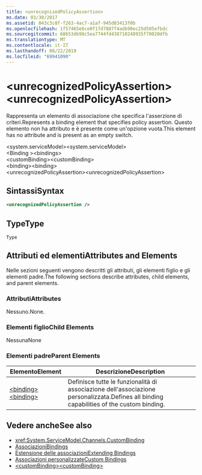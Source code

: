 ```yaml
---
title: <unrecognizedPolicyAssertion>
ms.date: 03/30/2017
ms.assetid: 043c3c8f-f263-4ac7-a1af-945d03413f0b
ms.openlocfilehash: 1f57465e6ce0f1fd7887f4adb90ec25d505efbdc
ms.sourcegitcommit: 68653db98c5ea7744fd438710248935f70020dfb
ms.translationtype: MT
ms.contentlocale: it-IT
ms.lasthandoff: 08/22/2019
ms.locfileid: "69941090"
---
```

# <a name="unrecognizedpolicyassertion"></a><span data-ttu-id="e4bfa-101">\<unrecognizedPolicyAssertion></span><span class="sxs-lookup"><span data-stu-id="e4bfa-101">\<unrecognizedPolicyAssertion></span></span>
<span data-ttu-id="e4bfa-102">Rappresenta un elemento di associazione che specifica l'asserzione di criteri.</span><span class="sxs-lookup"><span data-stu-id="e4bfa-102">Represents a binding element that specifies policy assertion.</span></span> <span data-ttu-id="e4bfa-103">Questo elemento non ha attributo e è presente come un'opzione vuota.</span><span class="sxs-lookup"><span data-stu-id="e4bfa-103">This element has no attribute and is present as an empty switch.</span></span>  
  
 <span data-ttu-id="e4bfa-104">\<system.serviceModel></span><span class="sxs-lookup"><span data-stu-id="e4bfa-104">\<system.serviceModel></span></span>  
<span data-ttu-id="e4bfa-105">\<Binding ></span><span class="sxs-lookup"><span data-stu-id="e4bfa-105">\<bindings></span></span>  
<span data-ttu-id="e4bfa-106">\<customBinding></span><span class="sxs-lookup"><span data-stu-id="e4bfa-106">\<customBinding></span></span>  
<span data-ttu-id="e4bfa-107">\<binding></span><span class="sxs-lookup"><span data-stu-id="e4bfa-107">\<binding></span></span>  
<span data-ttu-id="e4bfa-108">\<unrecognizedPolicyAssertion></span><span class="sxs-lookup"><span data-stu-id="e4bfa-108">\<unrecognizedPolicyAssertion></span></span>  
  
## <a name="syntax"></a><span data-ttu-id="e4bfa-109">Sintassi</span><span class="sxs-lookup"><span data-stu-id="e4bfa-109">Syntax</span></span>  
  
```xml  
<unrecognizedPolicyAssertion />
```  
  
## <a name="type"></a><span data-ttu-id="e4bfa-110">Type</span><span class="sxs-lookup"><span data-stu-id="e4bfa-110">Type</span></span>  
 `Type`  
  
## <a name="attributes-and-elements"></a><span data-ttu-id="e4bfa-111">Attributi ed elementi</span><span class="sxs-lookup"><span data-stu-id="e4bfa-111">Attributes and Elements</span></span>  
 <span data-ttu-id="e4bfa-112">Nelle sezioni seguenti vengono descritti gli attributi, gli elementi figlio e gli elementi padre.</span><span class="sxs-lookup"><span data-stu-id="e4bfa-112">The following sections describe attributes, child elements, and parent elements.</span></span>  
  
### <a name="attributes"></a><span data-ttu-id="e4bfa-113">Attributi</span><span class="sxs-lookup"><span data-stu-id="e4bfa-113">Attributes</span></span>  
 <span data-ttu-id="e4bfa-114">Nessuno.</span><span class="sxs-lookup"><span data-stu-id="e4bfa-114">None.</span></span>  
  
### <a name="child-elements"></a><span data-ttu-id="e4bfa-115">Elementi figlio</span><span class="sxs-lookup"><span data-stu-id="e4bfa-115">Child Elements</span></span>  
 <span data-ttu-id="e4bfa-116">Nessuna</span><span class="sxs-lookup"><span data-stu-id="e4bfa-116">None</span></span>  
  
### <a name="parent-elements"></a><span data-ttu-id="e4bfa-117">Elementi padre</span><span class="sxs-lookup"><span data-stu-id="e4bfa-117">Parent Elements</span></span>  
  
|<span data-ttu-id="e4bfa-118">Elemento</span><span class="sxs-lookup"><span data-stu-id="e4bfa-118">Element</span></span>|<span data-ttu-id="e4bfa-119">Descrizione</span><span class="sxs-lookup"><span data-stu-id="e4bfa-119">Description</span></span>|  
|-------------|-----------------|  
|[<span data-ttu-id="e4bfa-120">\<binding></span><span class="sxs-lookup"><span data-stu-id="e4bfa-120">\<binding></span></span>](../../../misc/binding.md)|<span data-ttu-id="e4bfa-121">Definisce tutte le funzionalità di associazione dell'associazione personalizzata.</span><span class="sxs-lookup"><span data-stu-id="e4bfa-121">Defines all binding capabilities of the custom binding.</span></span>|  
  
## <a name="see-also"></a><span data-ttu-id="e4bfa-122">Vedere anche</span><span class="sxs-lookup"><span data-stu-id="e4bfa-122">See also</span></span>

- <xref:System.ServiceModel.Channels.CustomBinding>
- [<span data-ttu-id="e4bfa-123">Associazioni</span><span class="sxs-lookup"><span data-stu-id="e4bfa-123">Bindings</span></span>](../../../wcf/bindings.md)
- [<span data-ttu-id="e4bfa-124">Estensione delle associazioni</span><span class="sxs-lookup"><span data-stu-id="e4bfa-124">Extending Bindings</span></span>](../../../wcf/extending/extending-bindings.md)
- [<span data-ttu-id="e4bfa-125">Associazioni personalizzate</span><span class="sxs-lookup"><span data-stu-id="e4bfa-125">Custom Bindings</span></span>](../../../wcf/extending/custom-bindings.md)
- [<span data-ttu-id="e4bfa-126">\<customBinding></span><span class="sxs-lookup"><span data-stu-id="e4bfa-126">\<customBinding></span></span>](custombinding.md)
